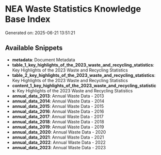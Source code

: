 # NEA Waste Statistics Knowledge Base Index

Generated on: 2025-06-21 13:51:21

## Available Snippets

- **metadata**: Document Metadata
- **table_1_key_highlights_of_the_2023_waste_and_recycling_statistics**: Key Highlights of the 2023 Waste and Recycling Statistics
- **table_2_key_highlights_of_the_2023_waste_and_recycling_statistics**: Key Highlights of the 2023 Waste and Recycling Statistics
- **content_1_key_highlights_of_the_2023_waste_and_recycling_statistics**: Key Highlights of the 2023 Waste and Recycling Statistics
- **annual_data_2013**: Annual Waste Data - 2013
- **annual_data_2014**: Annual Waste Data - 2014
- **annual_data_2015**: Annual Waste Data - 2015
- **annual_data_2016**: Annual Waste Data - 2016
- **annual_data_2017**: Annual Waste Data - 2017
- **annual_data_2018**: Annual Waste Data - 2018
- **annual_data_2019**: Annual Waste Data - 2019
- **annual_data_2020**: Annual Waste Data - 2020
- **annual_data_2021**: Annual Waste Data - 2021
- **annual_data_2022**: Annual Waste Data - 2022
- **annual_data_2023**: Annual Waste Data - 2023
